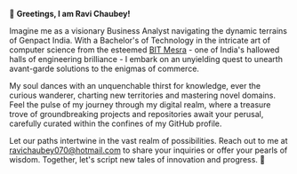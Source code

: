 🚀 **Greetings, I am Ravi Chaubey!**

Imagine me as a visionary Business Analyst navigating the dynamic terrains of Genpact India. With a Bachelor's of Technology in the intricate art of computer science from the esteemed [BIT Mesra](https://www.bitmesra.ac.in) - one of India's hallowed halls of engineering brilliance - I embark on an unyielding quest to unearth avant-garde solutions to the enigmas of commerce.

My soul dances with an unquenchable thirst for knowledge, ever the curious wanderer, charting new territories and mastering novel domains. Feel the pulse of my journey through my digital realm, where a treasure trove of groundbreaking projects and repositories await your perusal, carefully curated within the confines of my GitHub profile.

Let our paths intertwine in the vast realm of possibilities. Reach out to me at [ravichaubey070@hotmail.com](mailto:ravichaubey070@hotmail.com) to share your inquiries or offer your pearls of wisdom. Together, let's script new tales of innovation and progress. 🌟
